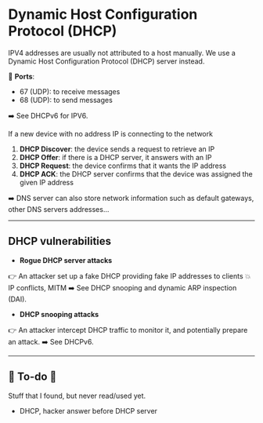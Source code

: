 # Dynamic Host Configuration Protocol (DHCP)

<div class="row row-cols-md-2"><div>

IPV4 addresses are usually not attributed to a host manually. We use a Dynamic Host Configuration Protocol (DHCP) server instead.

🐊️ **Ports**:

* 67 (UDP): to receive messages
* 68 (UDP): to send messages

➡️ See DHCPv6 for IPV6.

</div><div>

If a new device with no address IP is connecting to the network

1. **DHCP Discover**: the device sends a request to retrieve an IP
2. **DHCP Offer**: if there is a DHCP server, it answers with an IP
3. **DHCP Request**: the device confirms that it wants the IP address
4. **DHCP ACK**: the DHCP server confirms that the device was assigned the given IP address

➡️ DNS server can also store network information such as default gateways, other DNS servers addresses...
</div></div>

<hr class="sep-both">

## DHCP vulnerabilities

<div class="row row-cols-md-2"><div>

* **Rogue DHCP server attacks**

👉 An attacker set up a fake DHCP providing fake IP addresses to clients 💥 IP conflicts, MITM ➡️ See DHCP snooping and dynamic ARP inspection (DAI).
</div><div>

* **DHCP snooping attacks**

👉 An attacker intercept DHCP traffic to monitor it, and potentially prepare an attack. ➡️ See DHCPv6.
</div></div>

<hr class="sep-both">

## 👻 To-do 👻

Stuff that I found, but never read/used yet.

<div class="row row-cols-md-2"><div>

* DHCP, hacker answer before DHCP server
</div><div>


</div></div>